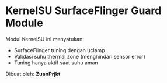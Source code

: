 # KernelSU SurfaceFlinger Guard Module

Modul KernelSU ini menyatukan:
- SurfaceFlinger tuning dengan uclamp
- Validasi suhu thermal zone (menghindari sensor error)
- Tuning hanya aktif saat suhu aman

Dibuat oleh: **ZuanPrjkt**